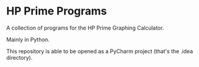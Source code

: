 # HP Prime Programs
A collection of programs for the HP Prime Graphing Calculator.

Mainly in Python.

This repository is able to be opened as a PyCharm project (that's the .idea directory).
